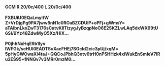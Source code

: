 #### GCM R 20/0c/400 L 20/0c/400
**FXBUiU0EQaLmyltW**<br/>**Z+VrDjgPg9PA7jww5nN1c0ROaBZCDUlP+oPFj+gWmsY=**<br/>**aTAIbnLkoZwT3176sCatvKIlTizygJyBzqpNoO6E2SKZLwLAq5dxWX69tU6SI/9Yz48ZdwMyO5Xz/HIX...**<br/><br/>
**P0jhhNxHqE9b1Iyv**<br/>**lWFGk/seHUI0EADTSvXacFHEj7SOcld2cic3pUj/xqM=**<br/>**5pHyGWOwaXI4taJ+QQCoJPbhQ3otv6trH0nPSHHzk4xiWukEnSmleV7IRu2ES95+fNNQv7v3MRr0mzM0...**